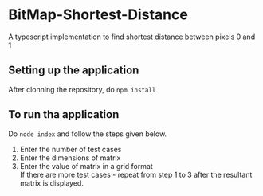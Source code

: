 # BitMap-Shortest-Distance
A typescript implementation to find shortest distance between pixels 0 and 1

## Setting up the application
After clonning the repository, do `npm install`

## To run tha application
Do `node index` and follow the steps given below. <br>
1) Enter the number of test cases <br>
2) Enter the dimensions of matrix <br>
3) Enter the value of matrix in a grid format <br>
If there are more test cases - repeat from step 1 to 3 after the resultant matrix is displayed.
